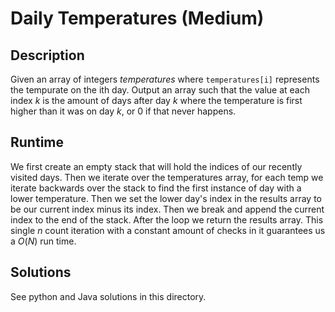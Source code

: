 # Daily Temperatures (Medium)
## Description
Given an array of integers $temperatures$ where ```temperatures[i]``` represents the tempurate on the ith day. Output an array such that the value at each index $k$ is the amount of days after day $k$ where the temperature is first higher than it was on day $k$, or 0 if that never happens.

## Runtime
We first create an empty stack that will hold the indices of our recently visited days. Then we iterate over the temperatures array, for each temp we iterate backwards over the stack to find the first instance of day with a lower temperature. Then we set the lower day's index in the results array to be our current index minus its index. Then we break and append the current index to the end of the stack. After the loop we return the results array. This single $n$ count iteration with a constant amount of checks in it guarantees us a $O(N)$ run time.


## Solutions
See python and Java solutions in this directory.
